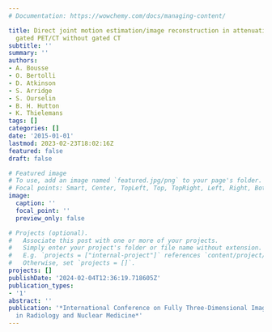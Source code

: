 ```yaml
---
# Documentation: https://wowchemy.com/docs/managing-content/

title: Direct joint motion estimation/image reconstruction in attenuation-corrected
  gated PET/CT without gated CT
subtitle: ''
summary: ''
authors:
- A. Bousse
- O. Bertolli
- D. Atkinson
- S. Arridge
- S. Ourselin
- B. H. Hutton
- K. Thielemans
tags: []
categories: []
date: '2015-01-01'
lastmod: 2023-02-23T18:02:16Z
featured: false
draft: false

# Featured image
# To use, add an image named `featured.jpg/png` to your page's folder.
# Focal points: Smart, Center, TopLeft, Top, TopRight, Left, Right, BottomLeft, Bottom, BottomRight.
image:
  caption: ''
  focal_point: ''
  preview_only: false

# Projects (optional).
#   Associate this post with one or more of your projects.
#   Simply enter your project's folder or file name without extension.
#   E.g. `projects = ["internal-project"]` references `content/project/deep-learning/index.md`.
#   Otherwise, set `projects = []`.
projects: []
publishDate: '2024-02-04T12:36:19.718605Z'
publication_types:
- '1'
abstract: ''
publication: '*International Conference on Fully Three-Dimensional Image Reconstruction
  in Radiology and Nuclear Medicine*'
---
```

